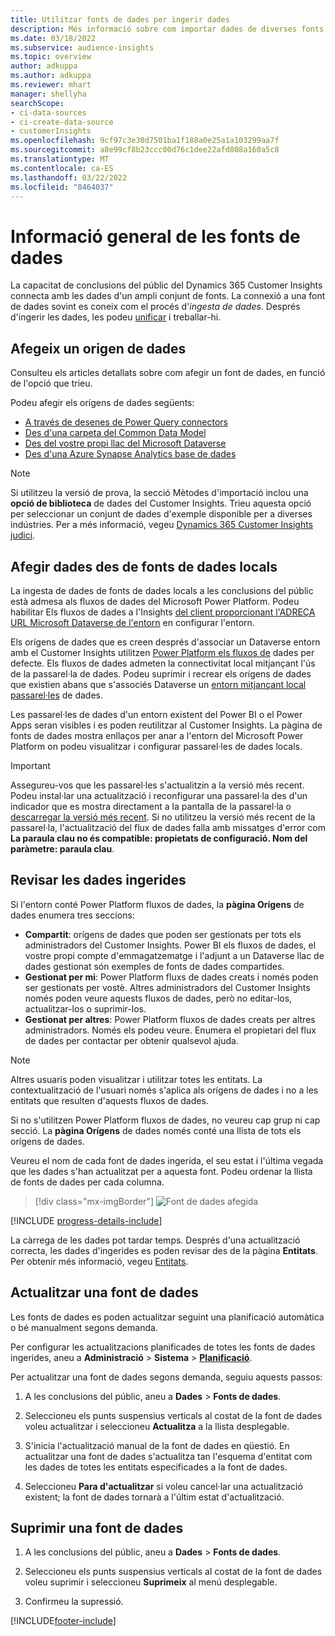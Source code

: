 ```yaml
---
title: Utilitzar fonts de dades per ingerir dades
description: Més informació sobre com importar dades de diverses fonts.
ms.date: 03/18/2022
ms.subservice: audience-insights
ms.topic: overview
author: adkuppa
ms.author: adkuppa
ms.reviewer: mhart
manager: shellyha
searchScope:
- ci-data-sources
- ci-create-data-source
- customerInsights
ms.openlocfilehash: 9cf97c3e30d7501ba1f188a0e25a1a103299aa7f
ms.sourcegitcommit: a8e99cf8b23ccc00d76c1dee22afd808a160a5c8
ms.translationtype: MT
ms.contentlocale: ca-ES
ms.lasthandoff: 03/22/2022
ms.locfileid: "8464037"
---
```

# <a name="data-sources-overview"></a>Informació general de les fonts de dades



La capacitat de conclusions del públic del Dynamics 365 Customer Insights connecta amb les dades d'un ampli conjunt de fonts. La connexió a una font de dades sovint es coneix com el procés d'*ingesta de dades*. Després d'ingerir les dades, les podeu [unificar](data-unification.md) i treballar-hi.

## <a name="add-a-data-source"></a>Afegeix un origen de dades

Consulteu els articles detallats sobre com afegir un font de dades, en funció de l'opció que trieu.

Podeu afegir els orígens de dades següents:

- [A través de desenes de Power Query connectors](connect-power-query.md)
- [Des d'una carpeta del Common Data Model](connect-common-data-model.md)
- [Des del vostre propi llac del Microsoft Dataverse](connect-dataverse-managed-lake.md)
- [Des d'una Azure Synapse Analytics base de dades](connect-synapse.md)

> [!NOTE]
> Si utilitzeu la versió de prova, la secció Mètodes d'importació inclou una **opció de biblioteca** de dades del Customer Insights. Trieu aquesta opció per seleccionar un conjunt de dades d'exemple disponible per a diverses indústries. Per a més informació, vegeu [Dynamics 365 Customer Insights judici](../trial-signup.md).

## <a name="add-data-from-on-premises-data-sources"></a>Afegir dades des de fonts de dades locals

La ingesta de dades de fonts de dades locals a les conclusions del públic està admesa als fluxos de dades del Microsoft Power Platform. Podeu habilitar Els fluxos de dades a l'Insights [del client proporcionant l'ADREÇA URL Microsoft Dataverse de l'entorn](create-environment.md) en configurar l'entorn.

Els orígens de dades que es creen després d'associar un Dataverse entorn amb el Customer Insights utilitzen [Power Platform els fluxos de](/power-query/dataflows/overview-dataflows-across-power-platform-dynamics-365) dades per defecte. Els fluxos de dades admeten la connectivitat local mitjançant l'ús de la passarel·la de dades. Podeu suprimir i recrear els orígens de dades que existien abans que s'associés Dataverse un [entorn mitjançant local passarel·les](/data-integration/gateway/service-gateway-app) de dades.

Les passarel·les de dades d'un entorn existent del Power BI o el Power Apps seran visibles i es poden reutilitzar al Customer Insights. La pàgina de fonts de dades mostra enllaços per anar a l'entorn del Microsoft Power Platform on podeu visualitzar i configurar passarel·les de dades locals.

> [!IMPORTANT]
> Assegureu-vos que les passarel·les s'actualitzin a la versió més recent. Podeu instal·lar una actualització i reconfigurar una passarel·la des d'un indicador que es mostra directament a la pantalla de la passarel·la o [descarregar la versió més recent](https://powerapps.microsoft.com/downloads/). Si no utilitzeu la versió més recent de la passarel·la, l'actualització del flux de dades falla amb missatges d'error com **La paraula clau no és compatible: propietats de configuració. Nom del paràmetre: paraula clau**.

## <a name="review-ingested-data"></a>Revisar les dades ingerides
Si l'entorn conté Power Platform fluxos de dades, la **pàgina Orígens** de dades enumera tres seccions: 
- **Compartit**: orígens de dades que poden ser gestionats per tots els administradors del Customer Insights. Power BI els fluxos de dades, el vostre propi compte d'emmagatzematge i l'adjunt a un Dataverse llac de dades gestionat són exemples de fonts de dades compartides.
- **Gestionat per mi**: Power Platform fluxs de dades creats i només poden ser gestionats per vostè. Altres administradors del Customer Insights només poden veure aquests fluxos de dades, però no editar-los, actualitzar-los o suprimir-los.
- **Gestionat per altres**: Power Platform fluxos de dades creats per altres administradors. Només els podeu veure. Enumera el propietari del flux de dades per contactar per obtenir qualsevol ajuda.
> [!NOTE]
> Altres usuaris poden visualitzar i utilitzar totes les entitats. La contextualització de l'usuari només s'aplica als orígens de dades i no a les entitats que resulten d'aquests fluxos de dades.

Si no s'utilitzen Power Platform fluxos de dades, no veureu cap grup ni cap secció. La **pàgina Orígens** de dades només conté una llista de tots els orígens de dades.

Veureu el nom de cada font de dades ingerida, el seu estat i l'última vegada que les dades s'han actualitzat per a aquesta font. Podeu ordenar la llista de fonts de dades per cada columna.

> [!div class="mx-imgBorder"]
> ![Font de dades afegida](media/configure-data-datasource-added.png "Font de dades afegida")

[!INCLUDE [progress-details-include](../includes/progress-details-pane.md)]

La càrrega de les dades pot tardar temps. Després d'una actualització correcta, les dades d'ingerides es poden revisar des de la pàgina **Entitats**. Per obtenir més informació, vegeu [Entitats](entities.md).

## <a name="refresh-a-data-source"></a>Actualitzar una font de dades

Les fonts de dades es poden actualitzar seguint una planificació automàtica o bé manualment segons demanda. 

Per configurar les actualitzacions planificades de totes les fonts de dades ingerides, aneu a **Administració** > **Sistema** > [**Planificació**](system.md#schedule-tab).

Per actualitzar una font de dades segons demanda, seguiu aquests passos:

1. A les conclusions del públic, aneu a **Dades** > **Fonts de dades**.

2. Seleccioneu els punts suspensius verticals al costat de la font de dades voleu actualitzar i seleccioneu **Actualitza** a la llista desplegable.

3. S'inicia l'actualització manual de la font de dades en qüestió. En actualitzar una font de dades s'actualitza tan l'esquema d'entitat com les dades de totes les entitats especificades a la font de dades.

4. Seleccioneu **Para d'actualitzar** si voleu cancel·lar una actualització existent; la font de dades tornarà a l'últim estat d'actualització.

## <a name="delete-a-data-source"></a>Suprimir una font de dades

1. A les conclusions del públic, aneu a **Dades** > **Fonts de dades**.

2. Seleccioneu els punts suspensius verticals al costat de la font de dades voleu suprimir i seleccioneu **Suprimeix** al menú desplegable.

3. Confirmeu la supressió.


[!INCLUDE[footer-include](../includes/footer-banner.md)]
